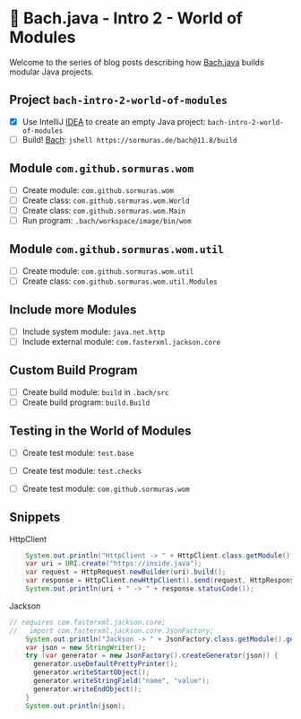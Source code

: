 # 🎼 Bach.java - Intro 2 - World of Modules

Welcome to the series of blog posts describing how [Bach.java](https://github.com/sormuras/bach) builds modular Java projects.

## Project `bach-intro-2-world-of-modules`

- [X] Use IntelliJ [IDEA] to create an empty Java project: `bach-intro-2-world-of-modules`
- [ ] Build! [Bach]: `jshell https://sormuras.de/bach@11.8/build`

## Module `com.github.sormuras.wom`

- [ ] Create module: `com.github.sormuras.wom`
- [ ] Create class: `com.github.sormuras.wom.World`
- [ ] Create class: `com.github.sormuras.wom.Main`
- [ ] Run program: `.bach/workspace/image/bin/wom`

## Module `com.github.sormuras.wom.util`

- [ ] Create module: `com.github.sormuras.wom.util`
- [ ] Create class: `com.github.sormuras.wom.util.Modules`

## Include more Modules

- [ ] Include system module: `java.net.http`
- [ ] Include external module: `com.fasterxml.jackson.core`

## Custom Build Program

- [ ] Create build module: `build` in `.bach/src`
- [ ] Create build program: `build.Build`

## Testing in the World of Modules

- [ ] Create test module: `test.base`
- [ ] Create test module: `test.checks`
- [ ] Create test module: `com.github.sormuras.wom`


## Snippets

HttpClient

```java
    System.out.println("HttpClient -> " + HttpClient.class.getModule().getDescriptor().toNameAndVersion());
    var uri = URI.create("https://inside.java");
    var request = HttpRequest.newBuilder(uri).build();
    var response = HttpClient.newHttpClient().send(request, HttpResponse.BodyHandlers.ofString());
    System.out.println(uri + " -> " + response.statusCode());
```

Jackson

```java
// requires com.fasterxml.jackson.core;
//   import com.fasterxml.jackson.core.JsonFactory;
    System.out.println("Jackson -> " + JsonFactory.class.getModule().getDescriptor().toNameAndVersion());
    var json = new StringWriter();
    try (var generator = new JsonFactory().createGenerator(json)) {
      generator.useDefaultPrettyPrinter();
      generator.writeStartObject();
      generator.writeStringField("name", "value");
      generator.writeEndObject();
    }
    System.out.println(json);
```


[IDEA]: https://www.jetbrains.com/idea
[Bach]: https://github.com/sormuras/bach
